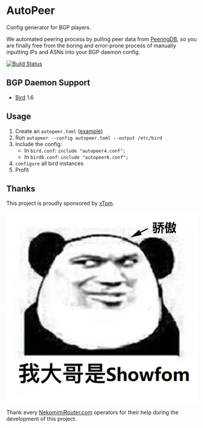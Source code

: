 # AutoPeer

Config generator for BGP players.

We automated peering process by pulling peer data from [PeeringDB](https://www.peeringdb.com/), so you are finally free from the boring and error-prone process of manually inputting IPs and ASNs into your BGP daemon config.

[![Build Status](https://dev.azure.com/nekomimiswitch/General/_apis/build/status/AutoPeer?branchName=master)](https://dev.azure.com/nekomimiswitch/General/_build/latest?definitionId=43&branchName=master)

## BGP Daemon Support

* [Bird](https://bird.network.cz/) 1.6

## Usage

1. Create an `autopeer.toml` ([example](doc/examples/autopeer.toml))
2. Run `autopeer --config autopeer.toml --output /etc/bird`
3. Include the config: 
    * In `bird.conf`: `include "autopeer4.conf";`
    * In `bird6.conf`: `include "autopeer6.conf";`
4. `configure` all bird instances
5. Profit

## Thanks

This project is proudly sponsored by [xTom](https://xtom.com/).

![我大哥是Showfom.webp](doc/assets/my_brother.png)

Thank every [NekomimiRouter.com](https://nekomimirouter.com/) operators for their help during the development of this project.